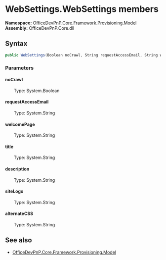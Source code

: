 # WebSettings.WebSettings members 
  

**Namespace:** [OfficeDevPnP.Core.Framework.Provisioning.Model](OfficeDevPnP.Core.Framework.Provisioning.Model.md)  
**Assembly:** OfficeDevPnP.Core.dll  
## Syntax
```C#
public WebSettings(Boolean noCrawl, String requestAccessEmail, String welcomePage, String title, String description, String siteLogo, String alternateCSS)
```
### Parameters
#### noCrawl  
&emsp;&emsp;Type: System.Boolean  
#### requestAccessEmail  
&emsp;&emsp;Type: System.String  
#### welcomePage  
&emsp;&emsp;Type: System.String  
#### title  
&emsp;&emsp;Type: System.String  
#### description  
&emsp;&emsp;Type: System.String  
#### siteLogo  
&emsp;&emsp;Type: System.String  
#### alternateCSS  
&emsp;&emsp;Type: System.String  
## See also
- [OfficeDevPnP.Core.Framework.Provisioning.Model](OfficeDevPnP.Core.Framework.Provisioning.Model.md)
